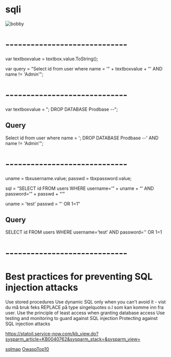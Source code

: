 # sqli
![bobby](http://daddytypes.com/archive/xkcd_bobby_tables.jpg)

# -----------------------------

var textboxvalue = textbox.value.ToString();

var query = "Select id from user where name = '" + textboxvalue + "' AND name != 'Admin'";

# -----------------------------

var textboxvalue = "; DROP DATABASE Prodbase --";

## Query
Select id from user where name = '; DROP DATABASE Prodbase --' AND name != 'Admin'";

# -----------------------------

uname = tbxusername.value;
passwd = tbxpassword.value;

sql = “SELECT id FROM users WHERE username=’” + uname + “’ AND password=’” + passwd + “’”

uname = 'test'
passwd = "' OR 1=1"

## Query
SELECT id FROM users WHERE username=’test’ AND password='' OR 1=1

# -----------------------------


# Best practices for preventing SQL injection attacks
Use stored procedures 
Use dynamic SQL only when you can't avoid it - vist du må bruk feks REPLACE på type singelquotes o.l som kan komme inn fra user.
Use the principle of least access when granting database access 
Use testing and monitoring to guard against SQL injection
Protecting against SQL injection attacks

https://statoil.service-now.com/kb_view.do?sysparm_article=KB0040762&sysparm_stack=&sysparm_view=

[sqlmap](http://sqlmap.org/)
[OwaspTop10](https://www.owasp.org/index.php/Main_Page)
